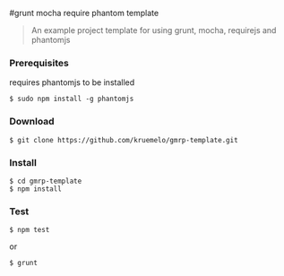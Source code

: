 #grunt mocha require phantom template

> An example project template for using grunt, mocha, requirejs and phantomjs 

### Prerequisites

requires phantomjs to be installed

    $ sudo npm install -g phantomjs


### Download

    $ git clone https://github.com/kruemelo/gmrp-template.git

### Install

    $ cd gmrp-template 
    $ npm install 

### Test 

    $ npm test

or 

    $ grunt